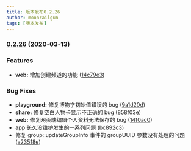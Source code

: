 ```yaml
---
title: 版本发布0.2.26
author: moonrailgun
tags: [版本发布]
---
```


### [0.2.26](https://github.com/TRPGEngine/Client/compare/v0.2.25...v0.2.26) (2020-03-13)

### Features

- **web:** 增加创建频道的功能 ([14c79e3](https://github.com/TRPGEngine/Client/commit/14c79e35753466c812589a613c45b4fb3aaab43a))

### Bug Fixes

- **playground:** 修复博物学初始值错误的 bug ([9a1d20d](https://github.com/TRPGEngine/Client/commit/9a1d20d59af2e561e6d2a6779ce7a8bba227bb6f))
- **share:** 修复空白人物卡显示不正确的 bug ([858f03e](https://github.com/TRPGEngine/Client/commit/858f03e914fa210a7bdf45964f2310bfc21bdb67))
- **web:** 修复网页端编辑个人资料无法保存的 bug ([14f0ac0](https://github.com/TRPGEngine/Client/commit/14f0ac02d470115bb088ed59a186eb9a225ee0cc))
- app 长久没维护发生的一系列问题 ([bc892c3](https://github.com/TRPGEngine/Client/commit/bc892c3c0bb1e7d8aa4cf0c20342cd961f9c131a))
- 修复 group::updateGroupInfo 事件的 groupUUID 参数没有处理的问题 ([a23518e](https://github.com/TRPGEngine/Client/commit/a23518e201c0122003be3d6dfe07e90c66f9c7de))
